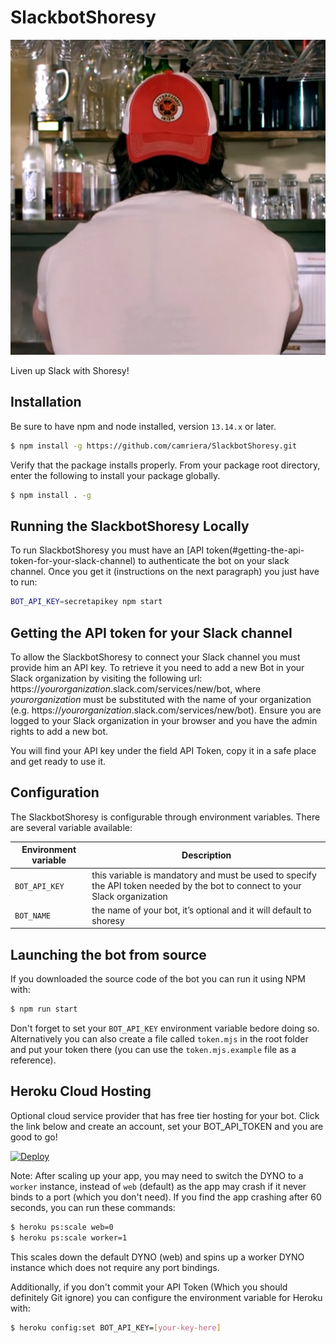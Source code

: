 # SlackbotShoresy

![Shoresy Profile Pic](shoresy.jpg)

Liven up Slack with Shoresy! 

<!-- ![SlackbotShoresy in action](slackbot-shoresy-in-action.png) --> 

## Installation
Be sure to have npm and node installed, version `13.14.x` or later. 

```bash
$ npm install -g https://github.com/camriera/SlackbotShoresy.git
```
Verify that the package installs properly. From your package root directory, enter the following to install your package globally.

```bash
$ npm install . -g
```

## Running the SlackbotShoresy Locally

To run SlackbotShoresy you must have an [API token(#getting-the-api-token-for-your-slack-channel) to authenticate the bot on your slack channel.
Once you get it (instructions on the next paragraph) you just have to run:

```bash
BOT_API_KEY=secretapikey npm start
```

## Getting the API token for your Slack channel

To allow the SlackbotShoresy to connect your Slack channel you must provide him an API key. To retrieve it you need to add a new Bot in your Slack organization by visiting the following url: https://*yourorganization*.slack.com/services/new/bot, where *yourorganization* must be substituted with the name of your organization (e.g. https://*yourorganization*.slack.com/services/new/bot). Ensure you are logged to your Slack organization in your browser and you have the admin rights to add a new bot.

You will find your API key under the field API Token, copy it in a safe place and get ready to use it.

## Configuration

The SlackbotShoresy is configurable through environment variables. There are several variable available:

| Environment variable | Description |
|----------------------|-------------|
| `BOT_API_KEY` | this variable is mandatory and must be used to specify the API token needed by the bot to connect to your Slack organization |
| `BOT_NAME` | the name of your bot, it’s optional and it will default to shoresy |


## Launching the bot from source

If you downloaded the source code of the bot you can run it using NPM with:

```bash
$ npm run start
```

Don't forget to set your `BOT_API_KEY` environment variable bedore doing so. Alternatively you can also create a file called `token.mjs` in the root folder and put your token there (you can use the `token.mjs.example` file as a reference).

## Heroku Cloud Hosting

Optional cloud service provider that has free tier hosting for your bot. Click the link below and create an account, set your BOT_API_TOKEN and you are good to go!

[![Deploy](https://www.herokucdn.com/deploy/button.svg)](https://heroku.com/deploy)

Note: After scaling up your app, you may need to switch the DYNO to a `worker` instance, instead of `web` (default) as the app may crash if it never binds to a port (which you don't need). If you find the app crashing after 60 seconds, you can run these commands:

```bash
$ heroku ps:scale web=0
$ heroku ps:scale worker=1
```

This scales down the default DYNO (web) and spins up a worker DYNO instance which does not require any port bindings.

Additionally, if you don't commit your API Token (Which you should definitely Git ignore) you can configure the environment variable for Heroku with:
```bash
$ heroku config:set BOT_API_KEY=[your-key-here]
```